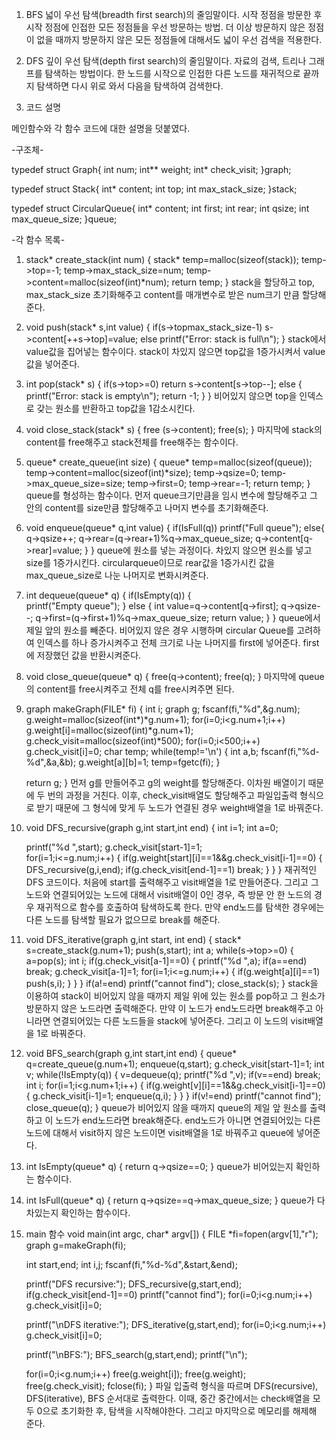 1. BFS
 넓이 우선 탐색(breadth first search)의 줄임말이다. 시작 정점을 방문한 후 시작 정점에 인접한 모든 정점들을 우선 방문하는 방법. 더 이상 방문하지 않은 정점이 없을 때까지 방문하지 않은 모든 정점들에 대해서도 넓이 우선 검색을 적용한다.

2. DFS
 깊이 우선 탐색(depth first search)의 줄임말이다. 자료의 검색, 트리나 그래프를 탐색하는 방법이다. 한 노드를 시작으로 인접한 다른 노드를 재귀적으로 끝까지 탐색하면 다시 위로 와서 다음을 탐색하여 검색한다.

3. 코드 설명

메인함수와 각 함수 코드에 대한 설명을 덧붙였다.

-구조체-

typedef struct Graph{
	int num;
	int** weight;
	int* check_visit;
}graph;

typedef struct Stack{
	int* content;
	int top;
	int max_stack_size;
}stack;

typedef struct CircularQueue{
	int* content;
	int first;
	int rear;
	int qsize;
	int max_queue_size;
}queue;


-각 함수 목록-

1. stack* create_stack(int num)
{
	stack* temp=malloc(sizeof(stack));
	temp->top=-1;
	temp->max_stack_size=num;
	temp->content=malloc(sizeof(int)*num);
	return temp;
}
stack을 할당하고 top, max_stack_size 초기화해주고 content를 매개변수로 받은 num크기 만큼 할당해준다. 

2. void push(stack* s,int value)
{
	if(s->top<s->max_stack_size-1)
		s->content[++s->top]=value;
	else
		printf("Error: stack is full\n");
}
stack에서 value값을 집어넣는 함수이다. stack이 차있지 않으면 top값을 1증가시켜서 value값을 넣어준다.

3. int pop(stack* s)
{
	if(s->top>=0)
		return s->content[s->top--];
	else
	{
		printf("Error: stack is empty\n");
		return -1;
	}
}
비어있지 않으면 top을 인덱스로 갖는 원소를 반환하고 top값을 1감소시킨다.

4. void close_stack(stack* s)
{
	free (s->content);
	free(s);
}
마지막에 stack의 content를 free해주고 stack전체를 free해주는 함수이다.

5. queue* create_queue(int size)
{
	queue* temp=malloc(sizeof(queue));
	temp->content=malloc(sizeof(int)*size);
	temp->qsize=0;
	temp->max_queue_size=size;
	temp->first=0;
	temp->rear=-1;
	return temp;
}
queue를 형성하는 함수이다. 먼저 queue크기만큼을 임시 변수에 할당해주고 그 안의 content를 size만큼 할당해주고 나머지 변수를 초기화해준다.

6. void enqueue(queue* q,int value)
{
	if(IsFull(q))
		printf("Full queue");
	else{
		q->qsize++;
		q->rear=(q->rear+1)%q->max_queue_size;
		q->content[q->rear]=value;
	}
}
 queue에 원소를 넣는 과정이다. 차있지 않으면 원소를 넣고 size를 1증가시킨다. circularqueue이므로 rear값을 1증가시킨 값을 max_queue_size로 나눈 나머지로 변화시켜준다.

7. int dequeue(queue* q)
{
	if(IsEmpty(q))
	{	
		printf("Empty queue");
	}
	else
	{
		int value=q->content[q->first];
		q->qsize--;
		q->first=(q->first+1)%q->max_queue_size;
		return value;
	}
}
queue에서 제일 앞의 원소를 빼준다. 비어있지 않은 경우 시행하며 circular Queue를 고려하여 인덱스를 하나 증가시켜주고 전체 크기로 나눈 나머지를 first에 넣어준다. first에 저장했던 값을 반환시켜준다.

8. void close_queue(queue* q)
{
	free(q->content);
	free(q);
}
마지막에 queue의 content를 free시켜주고 전체 q를 free시켜주면 된다.

9. graph makeGraph(FILE* fi)
{
	int i;
	graph g;
	fscanf(fi,"%d",&g.num);
	g.weight=malloc(sizeof(int*)*g.num+1);
	for(i=0;i<g.num+1;i++)
		g.weight[i]=malloc(sizeof(int)*g.num+1);
	g.check_visit=malloc(sizeof(int)*500);
	for(i=0;i<500;i++)
		g.check_visit[i]=0;
	char temp;
	while(temp!='\n')
	{
		int a,b;
		fscanf(fi,"%d-%d",&a,&b);
		g.weight[a][b]=1;
		temp=fgetc(fi);
	}

	return g;
}
 먼저 g를 만들어주고 g의 weight를 할당해준다. 이차원 배열이기 때문에 두 번의 과정을 거친다. 이후, check_visit배열도 할당해주고 파일입출력 형식으로 받기 때문에 그 형식에 맞게 두 노드가 연결된 경우 weight배열을 1로 바꿔준다.

10. void DFS_recursive(graph g,int start,int end)
{
	int i=1;
	int a=0;
		
	printf("%d ",start);
	g.check_visit[start-1]=1;	
	for(i=1;i<=g.num;i++)
	{
		if(g.weight[start][i]==1&&g.check_visit[i-1]==0)
		{
			DFS_recursive(g,i,end);
			if(g.check_visit[end-1]==1)
				break;
		}
	}
}
재귀적인 DFS 코드이다. 처음에 start를 출력해주고 visit배열을 1로 만들어준다. 그리고 그 노드와 연결되어있는 노드에 대해서 visit배열이 0인 경우, 즉 방문 안 한 노드의 경우 재귀적으로 함수를 호출하여 탐색하도록 한다. 만약 end노드를 탐색한 경우에는 다른 노드를 탐색할 필요가 없으므로 break를 해준다. 

11. void DFS_iterative(graph g,int start, int end)
{
	stack* s=create_stack(g.num+1);
	push(s,start);
	int a;
	while(s->top>=0)
	{
		a=pop(s);
		int i;
		if(g.check_visit[a-1]==0)
		{
			printf("%d ",a);
			if(a==end)
				break;
			g.check_visit[a-1]=1;
			for(i=1;i<=g.num;i++)
			{
				if(g.weight[a][i]==1)
					push(s,i);
			}
		}
	}
	if(a!=end)
		printf("cannot find");
        close_stack(s);
}
stack을 이용하여 stack이 비어있지 않을 때까지 제일 위에 있는 원소를 pop하고 그 원소가 방문하지 않은 노드라면 출력해준다. 만약 이 노드가 end노드라면 break해주고 아니라면 연결되어있는 다른 노드들을 stack에 넣어준다. 그리고 이 노드의 visit배열을 1로 바꿔준다. 

12. void BFS_search(graph g,int start,int end)
{
	queue* q=create_queue(g.num+1);
	enqueue(q,start);
	g.check_visit[start-1]=1;
	int v;
	while(!IsEmpty(q))
	{
		v=dequeue(q);
		printf("%d ",v);
		if(v==end)
			break;
		int i;
		for(i=1;i<g.num+1;i++)
		{
			if(g.weight[v][i]==1&&g.check_visit[i-1]==0)
			{
				g.check_visit[i-1]=1;
				enqueue(q,i);
			}
		}
	}
	if(v!=end)
		printf("cannot find");
	close_queue(q);
}
queue가 비어있지 않을 때까지 queue의 제일 앞 원소를 출력하고 이 노드가 end노드라면 break해준다. end노드가 아니면 연결되어있는 다른 노드에 대해서 visit하지 않은 노드이면 visit배열을 1로 바꿔주고 queue에 넣어준다. 

13. int IsEmpty(queue* q)
{
	return q->qsize==0;
}
queue가 비어있는지 확인하는 함수이다.

14. int IsFull(queue* q)
{
	return q->qsize==q->max_queue_size;
}
queue가 다 차있는지 확인하는 함수이다.

15. main 함수
void main(int argc, char* argv[])
{
	FILE *fi=fopen(argv[1],"r");
	graph g=makeGraph(fi);

	int start,end;
	int i,j;
	fscanf(fi,"%d-%d",&start,&end);

	printf("DFS recursive:");
	DFS_recursive(g,start,end);
	if(g.check_visit[end-1]==0)
		printf("cannot find");
	for(i=0;i<g.num;i++)
		g.check_visit[i]=0;

	printf("\nDFS iterative:");
	DFS_iterative(g,start,end);
	for(i=0;i<g.num;i++)
		g.check_visit[i]=0;

	printf("\nBFS:");
	BFS_search(g,start,end);
	printf("\n");
	
	for(i=0;i<g.num;i++)
		free(g.weight[i]);
	free(g.weight);
	free(g.check_visit);
	fclose(fi);
}
파일 입출력 형식을 따르며 DFS(recursive), DFS(iterative), BFS 순서대로 출력한다. 이때, 중간 중간에서는 check배열을 모두 0으로 초기화한 후, 탐색을 시작해야한다. 그리고 마지막으로 메모리를 해제해 준다.